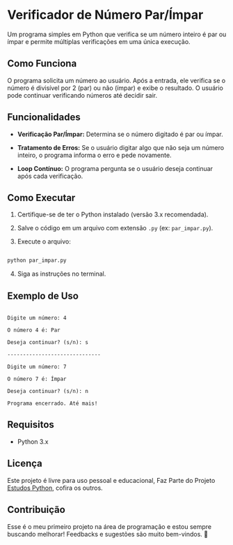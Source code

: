 # Verificador de Número Par/Ímpar

Um programa simples em Python que verifica se um número inteiro é par ou ímpar e permite múltiplas verificações em uma única execução.

## Como Funciona

O programa solicita um número ao usuário. Após a entrada, ele verifica se o número é divisível por 2 (par) ou não (ímpar) e exibe o resultado. O usuário pode continuar verificando números até decidir sair.

## Funcionalidades

- **Verificação Par/Ímpar:** Determina se o número digitado é par ou ímpar.

- **Tratamento de Erros:** Se o usuário digitar algo que não seja um número inteiro, o programa informa o erro e pede novamente.

- **Loop Contínuo:** O programa pergunta se o usuário deseja continuar após cada verificação.

## Como Executar

1. Certifique-se de ter o Python instalado (versão 3.x recomendada).

2. Salve o código em um arquivo com extensão `.py` (ex: `par_impar.py`).

3. Execute o arquivo:

```bash

python par_impar.py

```

4. Siga as instruções no terminal.

## Exemplo de Uso

```

Digite um número: 4

O número 4 é: Par

Deseja continuar? (s/n): s

------------------------------

Digite um número: 7

O número 7 é: Ímpar

Deseja continuar? (s/n): n

Programa encerrado. Até mais!

```

## Requisitos

- Python 3.x

## Licença

Este projeto é livre para uso pessoal e educacional, Faz Parte do Projeto [Estudos Python](https://github.com/ei-Gih/Estudos_Python), cofira os outros.

## Contribuição

Esse é o meu primeiro projeto na área de programação e estou sempre buscando melhorar! Feedbacks e sugestões são muito bem-vindos. 🚀
